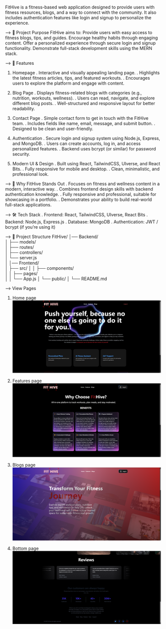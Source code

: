 
FitHive is a fitness-based web application designed to provide users with fitness resources, blogs, and a way to connect with the community.
It also includes authentication features like login and signup to personalize the experience.


--> 🌟 Project Purpose
FitHive aims to:
Provide users with easy access to fitness blogs, tips, and guides.
Encourage healthy habits through engaging content.
Offer a personalized experience through secure login and signup functionality.
Demonstrate full-stack development skills using the MERN stack.


--> 🚀 Features

1. Homepage
. Interactive and visually appealing landing page.
. Highlights the latest fitness articles, tips, and featured workouts.
. Encourages users to explore the platform and engage with content.

2. Blog Page
. Displays fitness-related blogs with categories (e.g., nutrition, workouts, wellness).
. Users can read, navigate, and explore different blog posts.
. Well-structured and responsive layout for better readability.

3. Contact Page
. Simple contact form to get in touch with the FitHive team.
. Includes fields like name, email, message, and submit button.
. Designed to be clean and user-friendly.

4. Authentication
. Secure login and signup system using Node.js, Express, and MongoDB.
. Users can create accounts, log in, and access personalized features.
. Backend uses bcrypt (or similar) for password security.

5. Modern UI & Design
. Built using React, TailwindCSS, UIverse, and React Bits.
. Fully responsive for mobile and desktop.
. Clean, minimalistic, and professional look.


--> 🎯 Why FitHive Stands Out
. Focuses on fitness and wellness content in a modern, interactive way.
. Combines frontend design skills with backend authentication knowledge.
. Fully responsive and professional, suitable for showcasing in a portfolio.
. Demonstrates your ability to build real-world full-stack applications.

--> 🛠️ Tech Stack
. Frontend: React, TailwindCSS, UIverse, React Bits
. Backend: Node.js, Express.js
. Database: MongoDB
. Authentication: JWT / bcrypt (if you’re using it)

--> 📂 Project Structure
FitHive/
│── Backend/          
│   ├── models/       
│   ├── routes/       
│   ├── controllers/  
│   └── server.js     
│
│── Frontend/         
│   ├── src/
│   │   ├── components/  
│   │   ├── pages/       
│   │   └── App.js
│   └── public/
│
└── README.md


--> View Pages
1) Home page
![home page](https://github.com/Krsumit1002/Fithive/blob/fed280a45d0761607e2cf58f4946201be5181e8d/assets/Fithive_home_page%20-%20Copy.png)

2) Features page
![features page](https://github.com/Krsumit1002/Fithive/blob/fed280a45d0761607e2cf58f4946201be5181e8d/assets/Fithive_features_page%20-%20Copy.png)

3) Blogs page
![blogs page](https://github.com/Krsumit1002/Fithive/blob/fed280a45d0761607e2cf58f4946201be5181e8d/assets/Fithive_blogs_page%20-%20Copy%20(2).png)

4) Bottom page
![bottom page](https://github.com/Krsumit1002/Fithive/blob/fed280a45d0761607e2cf58f4946201be5181e8d/assets/Fithive_footer_page%20-%20Copy%20(2).png)


